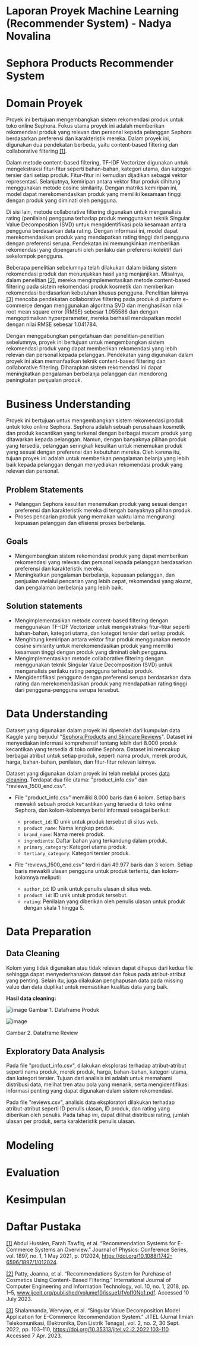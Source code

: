 # Laporan Proyek Machine Learning (Recommender System) - Nadya Novalina
# Sephora Products Recommender System
# Domain Proyek
Proyek ini bertujuan mengembangkan sistem rekomendasi produk untuk toko online Sephora. Fokus utama proyek ini adalah memberikan rekomendasi produk yang relevan dan personal kepada pelanggan Sephora berdasarkan preferensi dan karakteristik mereka. Dalam proyek ini, digunakan dua pendekatan berbeda, yaitu content-based filtering dan collaborative filtering [[1]](#daftar-pustaka).

Dalam metode content-based filtering, TF-IDF Vectorizer digunakan untuk mengekstraksi fitur-fitur seperti bahan-bahan, kategori utama, dan kategori tersier dari setiap produk. Fitur-fitur ini kemudian dijadikan sebagai vektor representasi. Selanjutnya, kemiripan antara vektor fitur produk dihitung menggunakan metode cosine similarity. Dengan matriks kemiripan ini, model dapat merekomendasikan produk yang memiliki kesamaan tinggi dengan produk yang diminati oleh pengguna.

Di sisi lain, metode collaborative filtering digunakan untuk menganalisis rating (penilaian) pengguna terhadap produk menggunakan teknik Singular Value Decomposition (SVD) untuk mengidentifikasi pola kesamaan antara pengguna berdasarkan data rating. Dengan informasi ini, model dapat merekomendasikan produk yang mendapatkan rating tinggi dari pengguna dengan preferensi serupa. Pendekatan ini memungkinkan memberikan rekomendasi yang dipengaruhi oleh perilaku dan preferensi kolektif dari sekelompok pengguna.

Beberapa penelitian sebelumnya telah dilakukan dalam bidang sistem rekomendasi produk dan menunjukkan hasil yang menjanjikan. Misalnya, dalam penelitian [[2]](#daftar-pustaka), mereka mengimplementasikan metode content-based filtering pada sistem rekomendasi produk kosmetik dan memberikan rekomendasi berdasarkan kebutuhan khusus pengguna. Penelitian lainnya [[3]](#daftar-pustaka) mencoba pendekatan collaborative filtering pada produk di platform e-commerce dengan menggunakan algoritma SVD dan menghasilkan nilai root mean square error (RMSE) sebesar 1.055586 dan dengan mengoptimalkan hyperparameter, mereka berhasil mendapatkan model dengan nilai RMSE sebesar 1.041784.

Dengan menggabungkan pengetahuan dari penelitian-penelitian sebelumnya, proyek ini bertujuan untuk mengembangkan sistem rekomendasi produk yang dapat memberikan rekomendasi yang lebih relevan dan personal kepada pelanggan. Pendekatan yang digunakan dalam proyek ini akan memanfaatkan teknik content-based filtering dan collaborative filtering. Diharapkan sistem rekomendasi ini dapat meningkatkan pengalaman berbelanja pelanggan dan mendorong peningkatan penjualan produk.

# Business Understanding
Proyek ini bertujuan untuk mengembangkan sistem rekomendasi produk untuk toko online Sephora. Sephora adalah sebuah perusahaan kosmetik dan produk kecantikan yang terkenal dengan berbagai macam produk yang ditawarkan kepada pelanggan. Namun, dengan banyaknya pilihan produk yang tersedia, pelanggan seringkali kesulitan untuk menemukan produk yang sesuai dengan preferensi dan kebutuhan mereka. Oleh karena itu, tujuan proyek ini adalah untuk memberikan pengalaman belanja yang lebih baik kepada pelanggan dengan menyediakan rekomendasi produk yang relevan dan personal.

## Problem Statements
* Pelanggan Sephora kesulitan menemukan produk yang sesuai dengan preferensi dan karakteristik mereka di tengah banyaknya pilihan produk.
* Proses pencarian produk yang memakan waktu lama mengurangi kepuasan pelanggan dan efisiensi proses berbelanja.

## Goals
* Mengembangkan sistem rekomendasi produk yang dapat memberikan rekomendasi yang relevan dan personal kepada pelanggan berdasarkan preferensi dan karakteristik mereka.
* Meningkatkan pengalaman berbelanja, kepuasan pelanggan, dan penjualan melalui pencarian yang lebih cepat, rekomendasi yang akurat, dan pengalaman berbelanja yang lebih baik.

## Solution statements
* Mengimplementasikan metode content-based filtering dengan menggunakan TF-IDF Vectorizer untuk mengekstraksi fitur-fitur seperti bahan-bahan, kategori utama, dan kategori tersier dari setiap produk.
* Menghitung kemiripan antara vektor fitur produk menggunakan metode cosine similarity untuk merekomendasikan produk yang memiliki kesamaan tinggi dengan produk yang diminati oleh pengguna.
* Mengimplementasikan metode collaborative filtering dengan menggunakan teknik Singular Value Decomposition (SVD) untuk menganalisis perilaku rating pengguna terhadap produk.
* Mengidentifikasi pengguna dengan preferensi serupa berdasarkan data rating dan merekomendasikan produk yang mendapatkan rating tinggi dari pengguna-pengguna serupa tersebut.

# Data Understanding
Dataset yang digunakan dalam proyek ini diperoleh dari kumpulan data Kaggle yang berjudul "[Sephora Products and Skincare Reviews](https://www.kaggle.com/datasets/nadyinky/sephora-products-and-skincare-reviews)". Dataset ini menyediakan informasi komprehensif tentang lebih dari 8.000 produk kecantikan yang tersedia di toko online Sephora. Dataset ini mencakup berbagai atribut untuk setiap produk, seperti nama produk, merek produk, harga, bahan-bahan, penilaian, dan fitur-fitur relevan lainnya.

Dataset yang digunakan dalam proyek ini telah melalui proses [data cleaning](#data-cleaning). Terdapat dua file utama: "product_info.csv" dan "reviews_1500_end.csv".

* File "product_info.csv" memiliki 8.000 baris dan 6 kolom. Setiap baris mewakili sebuah produk kecantikan yang tersedia di toko online Sephora, dan kolom-kolomnya berisi informasi sebagai berikut:

  * `product_id`: ID unik untuk produk tersebut di situs web.
  * `product_name`: Nama lengkap produk.
  * `brand_name`: Nama merek produk.
  * `ingredients`: Daftar bahan yang terkandung dalam produk.
  * `primary_category`: Kategori utama produk.
  * `tertiary_category`: Kategori tersier produk.

* File "reviews_1500_end.csv" terdiri dari 49.977 baris dan 3 kolom. Setiap baris mewakili ulasan pengguna untuk produk tertentu, dan kolom-kolomnya meliputi:

  * `author_id`: ID unik untuk penulis ulasan di situs web.
  * `product_id`: ID unik untuk produk tersebut.
  * `rating`: Penilaian yang diberikan oleh penulis ulasan untuk produk dengan skala 1 hingga 5.

# Data Preparation
## Data Cleaning
Kolom yang tidak digunakan atau tidak relevan dapat dihapus dari kedua file sehingga dapat menyederhanakan dataset dan fokus pada atribut-atribut yang penting. Selain itu, juga dilakukan penghapusan data pada missing value dan data duplikat untuk memastikan kualitas data yang baik.

**Hasil data cleaning:**

![image](https://raw.githubusercontent.com/nadyanvl/recommender-system/main/assets/product_data.png?token=GHSAT0AAAAAAB7FVDYQQLYX46SDMXAIMKD4ZFMWQHQ)
Gambar 1. Dataframe Produk

![image](https://raw.githubusercontent.com/nadyanvl/recommender-system/main/assets/review_data.png?token=GHSAT0AAAAAAB7FVDYQVBIVVFADI7BY2ROOZFMWKVQ)

Gambar 2. Dataframe Review

## Exploratory Data Analysis
Pada file "product_info.csv", dilakukan eksplorasi terhadap atribut-atribut seperti nama produk, merek produk, harga, bahan-bahan, kategori utama, dan kategori tersier. Tujuan dari analisis ini adalah untuk memahami distribusi data, melihat tren atau pola yang menarik, serta mengidentifikasi informasi penting yang dapat digunakan dalam sistem rekomendasi.

Pada file "reviews.csv", analisis data eksploratori dilakukan terhadap atribut-atribut seperti ID penulis ulasan, ID produk, dan rating yang diberikan oleh penulis. Pada tahap ini, dapat dilihat distribusi rating, jumlah ulasan per produk, serta karakteristik penulis ulasan.

# Modeling

# Evaluation

# Kesimpulan

# Daftar Pustaka
[[1]](https://iopscience.iop.org/article/10.1088/1742-6596/1897/1/012024/pdf) Abdul Hussien, Farah Tawfiq, et al. “Recommendation Systems for E-Commerce Systems an Overview.” Journal of Physics: Conference Series, vol. 1897, no. 1, 1 May 2021, p. 012024, https://doi.org/10.1088/1742-6596/1897/1/012024.

[[2]](http://www.ijceit.org/published/volume10/issue1/1Vol10No1.pdf) Patty, Joanna, et al. “Recommendations System for Purchase of Cosmetics Using Content- Based Filtering.” International Journal of Computer Engineering and Information Technology, vol. 10, no. 1, 2018, pp. 1–5, www.ijceit.org/published/volume10/issue1/1Vol10No1.pdf. Accessed 10 July 2023.

[[3]](https://doi.org/10.35313/jitel.v2.i2.2022.103-110) Shalannanda, Wervyan, et al. “Singular Value Decomposition Model Application for E-Commerce Recommendation System.” JITEL (Jurnal Ilmiah Telekomunikasi, Elektronika, Dan Listrik Tenaga), vol. 2, no. 2, 30 Sept. 2022, pp. 103–110, https://doi.org/10.35313/jitel.v2.i2.2022.103-110. Accessed 7 Apr. 2023.
